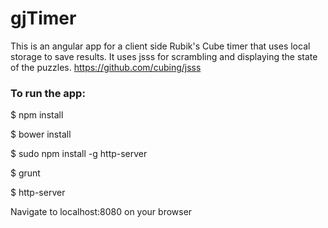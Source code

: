 # gjTimer

This is an angular app for a client side Rubik's Cube timer that uses local storage to save results.
It uses jsss for scrambling and displaying the state of the puzzles.
https://github.com/cubing/jsss

### To run the app:

$ npm install

$ bower install

$ sudo npm install -g http-server

$ grunt

$ http-server

Navigate to localhost:8080 on your browser